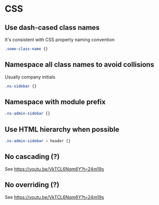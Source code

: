 CSS
=======

Use dash-cased class names
---------------------------

It's consistent with CSS property naming convention

```css
.some-class-name {}
```

Namespace all class names to avoid collisions
---------------------------------------------

Usually company initials

```css
.ns-sidebar {}
```

Namespace with module prefix
-----------------------------

```css
.ns-admin-sidebar {}
```

Use HTML hierarchy when possible
---------------------------------

```css
.ns-admin-sidebar > header {}
```

No cascading (?)
-----------------

See <https://youtu.be/VkTCL6Nqm6Y?t=24m19s>

No overriding (?)
-----------------

See <https://youtu.be/VkTCL6Nqm6Y?t=24m19s>

